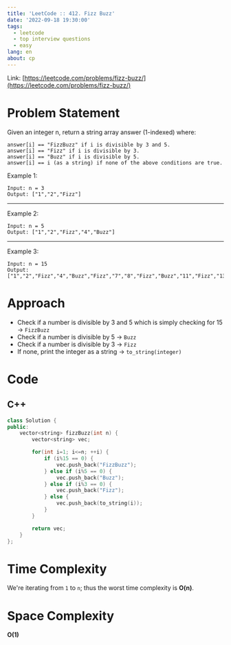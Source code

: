 ```yaml
---
title: 'LeetCode :: 412. Fizz Buzz'
date: '2022-09-18 19:30:00'
tags:
  - leetcode
  - top interview questions
  - easy
lang: en
about: cp
---
```


Link: [https://leetcode.com/problems/fizz-buzz/](https://leetcode.com/problems/fizz-buzz/)

# Problem Statement

Given an integer n, return a string array answer (1-indexed) where:

```
answer[i] == "FizzBuzz" if i is divisible by 3 and 5.
answer[i] == "Fizz" if i is divisible by 3.
answer[i] == "Buzz" if i is divisible by 5.
answer[i] == i (as a string) if none of the above conditions are true.
```

Example 1:

```text
Input: n = 3
Output: ["1","2","Fizz"]
```

---

Example 2:

```text
Input: n = 5
Output: ["1","2","Fizz","4","Buzz"]
```

---

Example 3:

```text
Input: n = 15
Output: ["1","2","Fizz","4","Buzz","Fizz","7","8","Fizz","Buzz","11","Fizz","13","14","FizzBuzz"]
```

# Approach

- Check if a number is divisible by 3 and 5 which is simply checking for 15 -> `FizzBuzz`
- Check if a number is divisible by 5 -> `Buzz`
- Check if a number is divisible by 3 -> `Fizz`
- If none, print the integer as a string -> `to_string(integer)`

# Code

## C++

```cpp
class Solution {
public:
    vector<string> fizzBuzz(int n) {
        vector<string> vec;

        for(int i=1; i<=n; ++i) {
            if (i%15 == 0) {
                vec.push_back("FizzBuzz");
            } else if (i%5 == 0) {
                vec.push_back("Buzz");
            } else if (i%3 == 0) {
                vec.push_back("Fizz");
            } else {
                vec.push_back(to_string(i));
            }
        }

        return vec;
    }
};
```

# Time Complexity

We're iterating from `1` to `n`; thus the worst time complexity is **O(n)**.

# Space Complexity

**O(1)**

